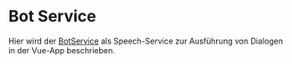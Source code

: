 # Bot Service


Hier wird der [BotService](./BotService.md) als Speech-Service zur Ausführung von Dialogen in der Vue-App beschrieben.